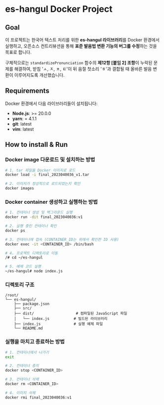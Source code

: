 # es-hangul Docker Project

## Goal

이 프로젝트는 한국어 텍스트 처리를 위한 **es-hangul 라이브러리**를 Docker 환경에서 실행하고, 오픈소스 컨트리뷰션을 통해 **표준 발음법 변환 기능의 버그를 수정**하는 것을 목표로 합니다.

구체적으로는 `standardizePronunciation` 함수의 **제12항 [붙임 2] 조항**이 누락된 문제를 해결하여, 받침 'ㅅ, ㅈ, ㅊ, ㅌ'이 뒤 음절 첫소리 'ㅎ'과 결합될 때 올바른 발음 변환이 이루어지도록 개선했습니다.

## Requirements

Docker 환경에서 다음 라이브러리들이 설치됩니다:

- **Node.js**: >= 20.0.0
- **yarn**: = 4.1.1
- **git**: latest
- **vim**: latest

## How to install & Run

### Docker image 다운로드 및 설치하는 방법

```bash
# 1. tar 파일을 Docker 이미지로 로드
docker load -i final_2023040036_v1.tar

# 2. 이미지가 정상적으로 로드되었는지 확인
docker images
```
### Docker container 생성하고 실행하는 방법

```bash
# 1. 컨테이너 생성 및 백그라운드 실행
docker run -dit final_2023040036:v1

# 2. 실행 중인 컨테이너 확인
docker ps

# 3. 컨테이너에 접속 (CONTAINER_ID는 위에서 확인한 ID 사용)
docker exec -it <CONTAINER_ID> /bin/bash

# 4. 프로젝트 디렉토리로 이동
/# cd ~/es-hangul

# 5. 예제 코드 실행
~/es-hangul# node index.js
```

### 디렉토리 구조

```
/root/
└── es-hangul/                  
    ├── package.json            
    ├── src/                    
    ├── dist/                   # 컴파일된 JavaScript 파일
    │   └── index.js           # 빌드된 라이브러리
    ├── index.js               # 실행 예제 파일
    └── README.md              
```
### 실행을 마치고 종료하는 방법

```bash
# 1. 컨테이너에서 나가기
exit

# 2. 컨테이너 중지
docker stop <CONTAINER_ID>

# 3. 컨테이너 삭제 
docker rm <CONTAINER_ID>

# 4. 이미지 삭제
docker rmi final_2023040036:v1
```

